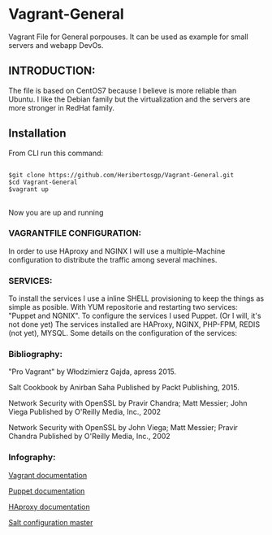 # Vagrant-General
<p>Vagrant File for General porpouses. It can be used as example for small servers and webapp DevOs.</p>
<h2>INTRODUCTION:</h2>
<p>The file is based on CentOS7 because I believe is more reliable than Ubuntu. I like the Debian family but the virtualization and the servers are more stronger in RedHat family.</p>
<h2>Installation</h2>
<p>From CLI run this command:</p>
<pre>
<code>
$git clone https://github.com/Heribertosgp/Vagrant-General.git
$cd Vagrant-General
$vagrant up
</code>
</pre>
<p>Now you are up and running</p>
<h3>VAGRANTFILE CONFIGURATION:</h3>
<p>In order to use HAproxy and NGINX I will use a multiple-Machine configuration to distribute the traffic among several machines.</p>
<h3>SERVICES:</h3>
<p>To install the services I use a inline SHELL provisioning to keep the things as simple as posible. With YUM repositorie and restarting two services: "Puppet and NGNIX".
To configure the services I used Puppet. (Or I will, it's not done yet)
The services installed are HAProxy, NGINX, PHP-FPM, REDIS (not yet), MYSQL.
Some details on the configuration of the services:
</p>
<h3>Bibliography:</h3>
<p>"Pro Vagrant" by Włodzimierz Gajda, apress 2015.</p>
<p>Salt Cookbook by Anirban Saha Published by Packt Publishing, 2015.</p>
<p>Network Security with OpenSSL by Pravir Chandra; Matt Messier; John Viega Published by O'Reilly Media, Inc., 2002 </p>
<P>Network Security with OpenSSL by John Viega; Matt Messier; Pravir Chandra Published by O'Reilly Media, Inc., 2002 </p>
<h3>Infography:</h3>
<p><a href="https://www.vagrantup.com/docs/">Vagrant documentation</a></p>
<p><a href="https://puppet.com/docs/puppet/5.3/index.html">Puppet documentation</a></p>
<p><a href="http://cbonte.github.io/haproxy-dconv/1.5/configuration.html">HAproxy documentation</a></p>
<p><a href="https://docs.saltstack.com/en/latest/ref/configuration/master.html">Salt configuration master</a></p>







